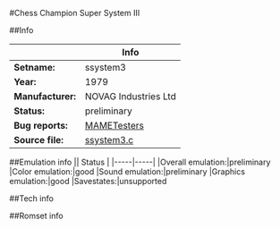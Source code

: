 #Chess Champion Super System III

##Info

||Info|
|-----|-----|
|**Setname:**|ssystem3
|**Year:**|1979
|**Manufacturer:**|NOVAG Industries Ltd
|**Status:**|preliminary
|**Bug reports:**|[MAMETesters](http://mametesters.org/view_all_set.php?type=1&temporary=y&search=ssystem3.c)
|**Source file:**|[ssystem3.c](https://github.com/mamedev/mame/blob/master/src/mess/drivers/ssystem3.c)

##Emulation info
|| Status |
|-----|-----|
|Overall emulation:|preliminary
|Color emulation:|good
|Sound emulation:|preliminary
|Graphics emulation:|good
|Savestates:|unsupported

##Tech info

##Romset info

<!--- START OF EDITED COMMENT DO NOT TOUCH TEXT ABOVE-->
